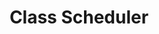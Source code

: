---
title: Class Scheduler
desc: >-
  Process that takes student course requests along with the available courses,
  sections, and teachers and builds the class schedule.
role: Lead Developer
begin_year: 1999
end_year: 1999
_links:
  jobs:
    - href: /jobs/mas/
  languages:
    - href: /languages/delphi/
  db:
    - href: /db/btrieve/
  os:
    - href: /os/windows/
  self:
    href: /projects/class-scheduler/
_embedded:
  jobs:
    - title: 'Municipal Accounting Systems, Inc.'
      desc: >-
        Lead Programmer for Municipal Accounting Systems, Inc (MAS), based in
        Shawnee, Oklahoma that provides accounting and student information
        software solutions to school districts in Oklahoma
      role: Lead Programmer
      begin_year: 1999
      end_year: 2005
      time_desc: November 1999 - June 2005
      _links:
        projects:
          - href: /projects/class-scheduler/
          - href: /projects/sif-agent/
          - href: /projects/wengage-acct/
          - href: /projects/wengage-si/
        db:
          - href: /db/btrieve/
          - href: /db/pervasive/
        languages:
          - href: /languages/delphi/
          - href: /languages/cs/
          - href: /languages/sql/
        os:
          - href: /os/windows/
        self:
          href: /jobs/mas/
  languages:
    - title: Delphi
      desc: >-
        Delphi is an integrated development environment (IDE) for console,
        desktop graphical, web, and mobile applications.
      _links:
        projects:
          - href: /projects/class-scheduler/
          - href: /projects/wengage-acct/
          - href: /projects/wengage-si/
        jobs:
          href: /jobs/mas/
        self:
          href: /languages/delphi/
  db:
    - title: Btrieve
      desc: Btrieve is a transactional database by Pervasive.
      _links:
        projects:
          - href: /projects/class-scheduler/
          - href: /projects/wengage-acct/
          - href: /projects/wengage-si/
        jobs:
          href: /jobs/mas/
        self:
          href: /db/btrieve/
  os:
    - title: Windows
      desc: >-
        Windows is a family of graphical interface operating systems by
        Microsoft.
      _links:
        projects:
          - href: /projects/agdc/
          - href: /projects/ahfc-integration/
          - href: /projects/awwu-intranet/
          - href: /projects/awwu-job-scheduler/
          - href: /projects/awwu-systems-integration/
          - href: /projects/bit-proposal/
          - href: /projects/centroid/
          - href: /projects/cis-data-capture/
          - href: /projects/class-scheduler/
          - href: /projects/consumption-views/
          - href: /projects/database-sync-awwu/
          - href: /projects/denver-schedules-api/
          - href: /projects/employee-suggestions/
          - href: /projects/energy-efficiency-map/
          - href: /projects/flir-monitoring/
          - href: /projects/lasar-range-finder/
          - href: /projects/mvc-integration-test-framework/
          - href: /projects/please/
          - href: /projects/qb/
          - href: /projects/report-engine/
          - href: /projects/sar-reports/
          - href: /projects/scramble-score/
          - href: /projects/scrum-tools/
          - href: /projects/sif-agent/
          - href: /projects/simpler/
          - href: /projects/somd/
          - href: /projects/systems-portal/
          - href: /projects/train-builder/
          - href: /projects/wengage-acct/
          - href: /projects/wengage-si/
        jobs:
          - href: /jobs/freelance/
          - href: /jobs/mas/
          - href: /jobs/rdi/
        self:
          href: /os/windows/
---